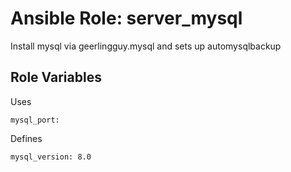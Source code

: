 Ansible Role: server_mysql
=========

Install mysql via geerlingguy.mysql and sets up automysqlbackup

Role Variables
--------------

Uses

```
mysql_port:
```

Defines
```
mysql_version: 8.0
```

